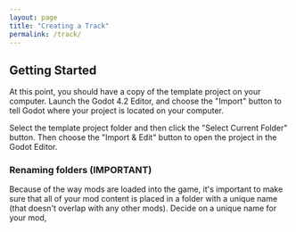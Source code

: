 ```yaml
---
layout: page
title: "Creating a Track"
permalink: /track/
---
```


## Getting Started
At this point, you should have a copy of the template project on your computer.  Launch the Godot 4.2 Editor, and choose the "Import" button to tell Godot where your project is located on your computer.

Select the template project folder and then click the "Select Current Folder" button.  Then choose the "Import & Edit" button to open the project in the Godot Editor.

### Renaming folders (IMPORTANT)
Because of the way mods are loaded into the game, it's important to make sure that all of your mod content is placed in a folder with a unique name (that doesn't overlap with any other mods).  Decide on a unique name for your mod,